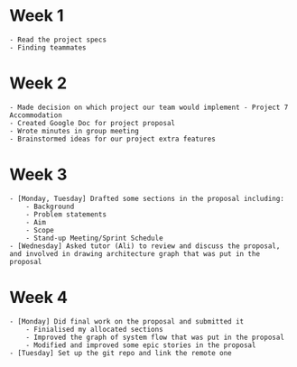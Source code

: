 # Week 1
    - Read the project specs
    - Finding teammates
# Week 2
    - Made decision on which project our team would implement - Project 7 Accommodation
    - Created Google Doc for project proposal
    - Wrote minutes in group meeting
    - Brainstormed ideas for our project extra features
# Week 3
    - [Monday, Tuesday] Drafted some sections in the proposal including:
        - Background
        - Problem statements
        - Aim
        - Scope
        - Stand-up Meeting/Sprint Schedule
    - [Wednesday] Asked tutor (Ali) to review and discuss the proposal, and involved in drawing architecture graph that was put in the proposal
# Week 4
    - [Monday] Did final work on the proposal and submitted it
        - Finialised my allocated sections
        - Improved the graph of system flow that was put in the proposal 
        - Modified and improved some epic stories in the proposal
    - [Tuesday] Set up the git repo and link the remote one 
